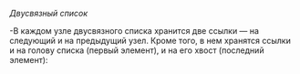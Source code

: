 *Двусвязный список*

-В каждом узле двусвязного списка хранится две ссылки — на следующий и на предыдущий узел. Кроме того, в нем хранятся ссылки и на голову списка (первый элемент), и на его хвост (последний элемент):

